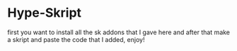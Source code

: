 # Hype-Skript

first you want to install all the sk addons that I gave here and after that make a skript and paste the code that I added, enjoy!
